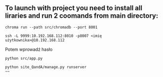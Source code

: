 To launch with project you need to install all liraries and run 2 coomands from main directory:
--
~~~
chroma run --path src/chromadb --port 8001
~~~
~~~
ssh -L 9999:10.192.168.112:8010 -p8007 <imię użytkownika>@10.192.168.112  
~~~
Potem wprowadź hasło
~~~
python src/app.py
~~~
~~~
python site_QandA/manage.py runserver
~~